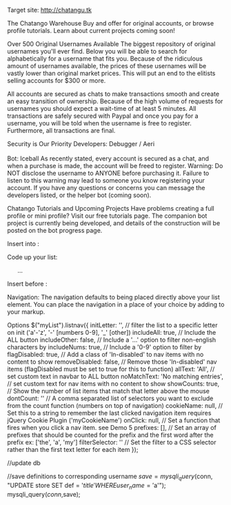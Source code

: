 Target site:  http://chatangu.tk
<!--Header -->
The Chatango Warehouse
Buy and offer for original accounts, or browse profile tutorials.
Learn about current projects coming soon!

<!-- Page 1 -->
Over 500 Original Usernames Available
The biggest repository of original usernames you'll ever find.
Below you will be able to search for alphabetically for a username that fits you. Because of the ridiculous amount of usernames available, the prices of these usernames will be vastly lower than original market prices. This will put an end to the elitists selling accounts for $300 or more.</p>
All accounts are secured as chats to make transactions smooth and create an easy transition of ownership. Because of the high volume of requests for usernames you should expect a wait-time of at least 5 minutes. All transactions are safely secured with Paypal and once you pay for a username, you will be told when the username is free to register. Furthermore, all transactions are final.

<!-- Two -->
Security is Our Priority
Developers: Debugger / Aeri<br>  
Bot: Iceball
As recently stated, every account is secured as a chat, and when a purchase is made, the account will be freed to register. Warning: Do NOT disclose the username to ANYONE before purchasing it. Failure to listen to this warning may lead to someone you know registering your account. If you have any questions or concerns you can message the developers listed, or the helper bot (coming soon).

<!-- Three -->
Chatango Tutorials and Upcoming Projects
Have problems creating a full profile or mini profile? Visit our free tutorials page.
The companion bot project is currently being developed, and details of the construction will be posted on the bot progress page.








Insert into <Head>:
<link rel="stylesheet" href="listnav.css">

Code up your list:
<ul id="myList">...</ul>

Insert before </body>:
<script src="jquery-listnav.min.js"></script>
<script>
	$("#myList").listnav();
</script>

Navigation:
The navigation defaults to being placed directly above your list element. You can place the navigation in a place of your choice by adding to your markup.
<div id="{myList}-nav"></div>


Options
$("myList").listnav({
    initLetter: '',        // filter the list to a specific letter on init ('a'-'z', '-' [numbers 0-9], '_' [other])
    includeAll: true,      // Include the ALL button
    includeOther: false,    // Include a '...' option to filter non-english characters by
    includeNums: true,     // Include a '0-9' option to filter by
    flagDisabled: true,    // Add a class of 'ln-disabled' to nav items with no content to show
    removeDisabled: false, // Remove those 'ln-disabled' nav items (flagDisabled must be set to true for this to function)
    allText: 'All',        // set custom text in navbar to ALL button
    noMatchText: 'No matching entries', // set custom text for nav items with no content to show
    showCounts: true,      // Show the number of list items that match that letter above the mouse
    dontCount: ''          // A comma separated list of selectors you want to exclude from the count function (numbers on top of navigation)
    cookieName: null,      // Set this to a string to remember the last clicked navigation item requires jQuery Cookie Plugin ('myCookieName')
    onClick: null,         // Set a function that fires when you click a nav item. see Demo 5
    prefixes: [],          // Set an array of prefixes that should be counted for the prefix and the first word after the prefix ex: ['the', 'a', 'my']
    filterSelector: ''     // Set the filter to a CSS selector rather than the first text letter for each item
});


//update db

  //save definitions to corresponding username 
    $save = mysqli_query($conn, "UPDATE store SET def = '$title' WHERE  user_name = '$a'");
     mysqli_query($conn,$save);